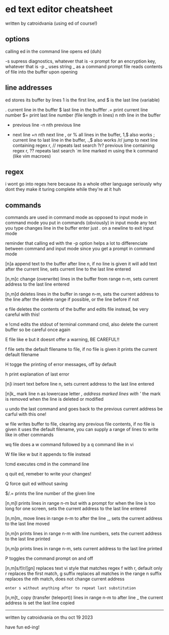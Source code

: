 # ed text editor cheatsheet
written by catroidvania (using ed of course!)

## options

calling ed in the command line opens ed (duh)

-s	supress diagnostics, whatever that is
-x	prompt for an encryption key, whatever that is
-p _	uses string _ as a command prompt
file	reads contents of file into the buffer upon opening

## line addresses

ed stores its buffer by lines
1 is the first line, and $ is the last line (variable)

.	current line in the buffer
$	last line in the bufffer
.=	print current line number
$=	print last line number (file length in lines)
n	nth line in the buffer
-	previous line
-n	nth previous line
+	next line
+n	nth next line
, or %	all lines in the buffer, 1,$ also works
;	current line to last line in the buffer, .,$ also works
/r/	jump to next line containing regex r, // repeats last search
?r?	previous line containing regex r, ?? repeats last search
`m	line marked m using the k command (like vim macroes)

## regex

i wont go into regex here because its a whole other language
seriously why dont they make it turing complete while they're at it huh

## commands

commands are used in command mode as opposed to input mode
in command mode you put in commands (obviously)
in input mode any text you type changes line in the buffer
enter just . on a newline to exit input mode

reminder that calling ed with the -p option helps a lot to differenciate
between command and input mode since you get a prompt in command mode

[n]a	append text to the buffer after line n, if no line is given it will 
	add text after the current line, sets current line to the last line
	entered

[n,m]c	change (overwrite) lines in the buffer from range n-m, sets current 
	address to the last line entered

[n,m]d	deletes lines in the buffer in range n-m, sets the current address 
	to the line after the delete range if possible, or the line before
	if not

e file	deletes the contents of the buffer and edits file instead, be very
	careful with this!

e !cmd	edits the stdout of terminal command cmd, also delete the current 
	buffer so be careful once again

E file	like e but it doesnt offer a warning, BE CAREFUL!!

f file	sets the default filename to file, if no file is given it prints the
	current default filename

H	togge the printing of error messages, off by default

h	print explanation of last error

[n]i	insert text before line n, sets current address to the last line 
	entered

[n]k_	mark line n as lowercase letter _, address marked lines with '_
	the mark is removed when the line is deleted or modified

u	undo the last command and goes back to the previous current address
	be carful with this one!

w file	writes buffer to file, clearing any previous file contents, if no file
	is given it uses the default filename, you can supply a range of lines
	to write like in other commands

wq file	does a w command followed by a q command like in vi

W file	like w but it appends to file instead

!cmd	executes cmd in the command line

q	quit ed, remeber to write your changes!

Q	force quit ed without saving

$/.=	prints the line number of the given line

[n,m]l	prints lines in range n-m but with a prompt for when the line is too
	long for one screen, sets the current address to the last line entered

[n,m]m_	move lines in range n-m to after the line _, sets the current address
	to the last line moved

[n,m]n	prints lines in range n-m with line numbers, sets the current address
	to the last line printed

[n,m]p	prints lines in range n-m, sets current address to the last line printed

P	toggles the command prompt on and off

[n,m]s/f/r/[gn]
	replaces text vi style that matches regex f with r, default only r
	replaces the first match, g suffix replaces all matches in the range
	n suffix replaces the nth match, does not change current address

	enter s without anything after to repeat last substitution

[n,m]t_	copy (transfer (teleport)) lines in range n-m to after line _ the 
	current address is set the last line copied

---

written by catroidvania on thu oct 19 2023

have fun ed-ing!
